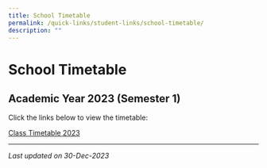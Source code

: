 ```yaml
---
title: School Timetable
permalink: /quick-links/student-links/school-timetable/
description: ""
---
```

School Timetable
================

Academic Year 2023 (Semester 1)
-------------------------------

Click the links below to view the timetable:

[Class Timetable 2023](/files/QTSS_2023_Semester%201%20Timetable%20wef%203%20JAN_Classes.pdf)


* * *

_Last updated on 30-Dec-2023_